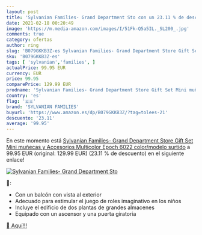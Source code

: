 ```yaml
---
layout: post
title: 'Sylvanian Families- Grand Department Sto con un 23.11 % de descuento'
date: 2021-02-18 00:20:49
image: 'https://m.media-amazon.com/images/I/51Fk-Q5a5IL._SL200_.jpg'
comments: true
category: ofertas
author: ring
slug: 'B079GKKB3Z-es Sylvanian Families- Grand Department Store Gift Set Mini...'
sku: 'B079GKKB3Z-es'
tags: [ 'sylvanian','families', ]
actualPrice: 99.95 EUR
currency: EUR
price: 99.95
comparePrice: 129.99 EUR
prodname: 'Sylvanian Families- Grand Department Store Gift Set Mini muñecas y Accesorios  Multicolor  Epoch 6022    color/modelo surtido'
country: 'es'
flag: '🇪🇸'
brand: 'SYLVANIAN FAMILIES'
buyurl: 'https://www.amazon.es/dp/B079GKKB3Z/?tag=tolees-21'
descuento: '23.11'
average: '99.95'
---
```


En este momento está [Sylvanian Families- Grand Department Store Gift Set Mini muñecas y Accesorios  Multicolor  Epoch 6022    color/modelo surtido](https://www.amazon.es/dp/B079GKKB3Z/?tag=tolees-21) a 99.95 EUR (original: 129.99 EUR) (23.11 %  de descuento) en el siguiente enlace!

[![Sylvanian Families- Grand Department Sto](https://m.media-amazon.com/images/I/51Fk-Q5a5IL._SL200_.jpg)](https://www.amazon.es/dp/B079GKKB3Z/?tag=tolees-21)

🔎:

- Con un balcón con vista al exterior
- Adecuado para estimular el juego de roles imaginativo en los niños
- Incluye el edificio de dos plantas de grandes almacenes
- Equipado con un ascensor y una puerta giratoria

[🛒 Aquí!!!](https://www.amazon.es/dp/B079GKKB3Z/?tag=tolees-21)

